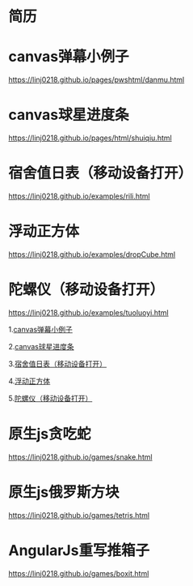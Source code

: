 # 简历

# canvas弹幕小例子
https://linj0218.github.io/pages/pwshtml/danmu.html
# canvas球星进度条
https://linj0218.github.io/pages/html/shuiqiu.html
# 宿舍值日表（移动设备打开）
https://linj0218.github.io/examples/rili.html
# 浮动正方体
https://linj0218.github.io/examples/dropCube.html
# 陀螺仪（移动设备打开）
https://linj0218.github.io/examples/tuoluoyi.html
<p>1.<a href="https://linj0218.github.io/examples/danmu.html" target="_blank">canvas弹幕小例子</a></p>
<p>2.<a href="https://linj0218.github.io/examples/shuiqiu.html" target="_blank">canvas球星进度条</a></p>
<p>3.<a href="https://linj0218.github.io/examples/rili.html" target="_blank">宿舍值日表（移动设备打开）</a></p>
<p>4.<a href="https://linj0218.github.io/examples/dropCube.html" target="_blank">浮动正方体</a></p>
<p>5.<a href="https://linj0218.github.io/examples/tuoluoyi.html" target="_blank">陀螺仪（移动设备打开）</a></p>


# 原生js贪吃蛇
https://linj0218.github.io/games/snake.html
# 原生js俄罗斯方块
https://linj0218.github.io/games/tetris.html
# AngularJs重写推箱子
https://linj0218.github.io/games/boxit.html
